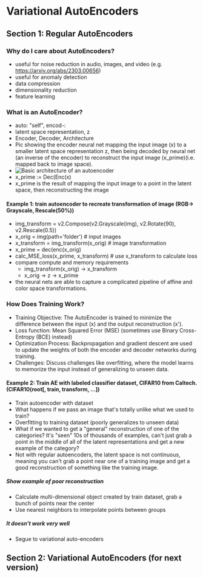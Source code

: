 # Variational AutoEncoders

## Section 1: Regular AutoEncoders
### Why do I care about AutoEncoders?
- useful for noise reduction in audio, images, and video (e.g. https://arxiv.org/abs/2303.00656)
- useful for anomaly detection
- data compression
- dimensionality reduction
- feature learning
### What is an AutoEncoder?
- auto: "self", encod-:
- latent space representation, z
- Encoder, Decoder, Architecture
- Pic showing the encoder neural net mapping the input image (x) to a smaller latent space representation z, then being decoded by neural net (an inverse of the encoder) to reconstruct the input image (x_prime)(i.e. mapped back to image space).
- ![Basic architecture of an autoencoder](https://github.com/madebyollin/taesd/blob/main/images/reconstruction_example.jpg)
- x_prime := Dec(Enc(x)
- x_prime is the result of mapping the input image to a point in the latent space, then reconstructing the image
#### Example 1: train autoencoder to recreate transformation of image (RGB-> Grayscale, Rescale(50%))
- img_transform = v2.Compose(v2.Grayscale(img), v2.Rotate(90), v2.Rescale(0.5))
- x_orig = img(path='folder') # input images
- x_transform = img_transform(x_orig) # image transformation
- x_prime = dec(enc(x_orig)
- calc_MSE_loss(x_prime, x_transform) # use x_transform to calculate loss
- compare compute and memory requirements
  - img_transform(x_orig) -> x_transform
  - x_orig -> z -> x_prime
- the neural nets are able to capture a complicated pipeline of affine and color space transformations.

### How Does Training Work?
- Training Objective: The AutoEncoder is trained to minimize the difference between the input (x) and the output reconstruction (x').
- Loss function: Mean Squared Error (MSE) (sometimes use Binary Cross-Entropy (BCE) instead)
- Optimization Process: Backpropagation and gradient descent are used to update the weights of both the encoder and decoder networks during training.
- Challenges: Discuss challenges like overfitting, where the model learns to memorize the input instead of generalizing to unseen data.

#### Example 2: Train AE with labeled classifier dataset, CIFAR10 from Caltech. (CIFAR10(root[, train, transform, ...])
- Train autoencoder with dataset
- What happens if we pass an image that's totally unlike what we used to train?
- Overfitting to training dataset (poorly generalizes to unseen data)
- What if we wanted to get a "general" reconstruction of one of the categories? It's "seen" 10s of thousands of examples, can't just grab a point in the middle of all of the latent representations and get a new example of the category?
- Not with regular autoencoders, the latent space is not continuous, meaning you can't grab a point near one of a training image and get a good reconstruction of something like the training image.
##### Show example of poor reconstruction
- Calculate multi-dimensional object created by train dataset, grab a bunch of points near the center
- Use nearest neighbors to interpolate points between groups
##### It doesn't work very well
- Segue to variational auto-encoders


## Section 2: Variational AutoEncoders (for next version)




